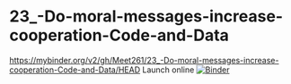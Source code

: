 # 23_-Do-moral-messages-increase-cooperation-Code-and-Data

https://mybinder.org/v2/gh/Meet261/23_-Do-moral-messages-increase-cooperation-Code-and-Data/HEAD
Launch online [![Binder](https://mybinder.org/badge_logo.svg)](https://notebooks.gesis.org/binder/v2/gh/Meet261/23_-Do-moral-messages-increase-cooperation-Code-and-Data/HEAD)
